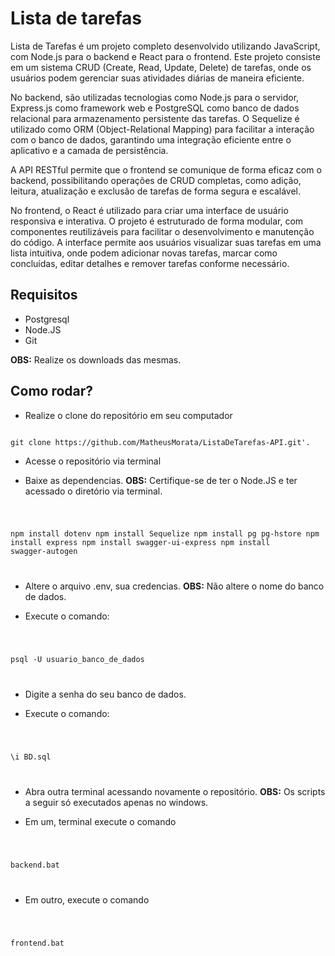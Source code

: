 # Lista de tarefas
<p>Lista de Tarefas é um projeto completo desenvolvido utilizando JavaScript, com Node.js para o backend e React para o frontend. Este projeto consiste em um sistema CRUD (Create, Read, Update, Delete) de tarefas, onde os usuários podem gerenciar suas atividades diárias de maneira eficiente.

No backend, são utilizadas tecnologias como Node.js para o servidor, Express.js como framework web e PostgreSQL como banco de dados relacional para armazenamento persistente das tarefas. O Sequelize é utilizado como ORM (Object-Relational Mapping) para facilitar a interação com o banco de dados, garantindo uma integração eficiente entre o aplicativo e a camada de persistência.

A API RESTful permite que o frontend se comunique de forma eficaz com o backend, possibilitando operações de CRUD completas, como adição, leitura, atualização e exclusão de tarefas de forma segura e escalável.

No frontend, o React é utilizado para criar uma interface de usuário responsiva e interativa. O projeto é estruturado de forma modular, com componentes reutilizáveis para facilitar o desenvolvimento e manutenção do código. A interface permite aos usuários visualizar suas tarefas em uma lista intuitiva, onde podem adicionar novas tarefas, marcar como concluídas, editar detalhes e remover tarefas conforme necessário.</p>

## Requisitos 

- Postgresql
- Node.JS
- Git

<b>OBS:</b> Realize os downloads das mesmas.

## Como rodar?

- Realize o clone do repositório em seu computador


```

git clone https://github.com/MatheusMorata/ListaDeTarefas-API.git'.

```


- Acesse o repositório via terminal

- Baixe as dependencias. <b>OBS:</b> Certifique-se de ter o Node.JS e ter acessado o diretório via terminal.

<code>

npm install dotenv
npm install Sequelize
npm install pg pg-hstore
npm install express
npm install swagger-ui-express
npm install swagger-autogen

</code>

- Altere o arquivo .env, sua credencias. <b>OBS:</b> Não altere o nome do banco de dados.

- Execute o comando:

<code>

psql -U usuario_banco_de_dados

</code>

- Digite a senha do seu banco de dados.

- Execute o comando:

<code>

\i BD.sql

</code>

- Abra outra terminal acessando novamente o repositório. <b>OBS:</b> Os scripts a seguir só executados apenas no windows.

- Em um, terminal execute o comando

<code>

backend.bat

</code>

- Em outro, execute o comando

<code>

frontend.bat

</code>


